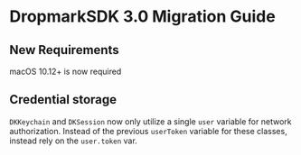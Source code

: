 # DropmarkSDK 3.0 Migration Guide

## New Requirements
macOS 10.12+ is now required

## Credential storage
`DKKeychain` and `DKSession` now only utilize a single `user` variable for network authorization. Instead of the previous `userToken` variable for these classes, instead rely on the `user.token` var.
